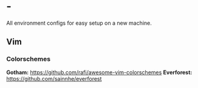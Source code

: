 # -
All environment configs for easy setup on a new machine.

## Vim
### Colorschemes
**Gotham:** https://github.com/rafi/awesome-vim-colorschemes
**Everforest:** https://github.com/sainnhe/everforest
